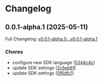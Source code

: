 # Changelog

## 0.0.1-alpha.1 (2025-05-11)

Full Changelog: [v0.0.1-alpha.0...v0.0.1-alpha.1](https://github.com/sachiew/stainless-may-11-2025/compare/v0.0.1-alpha.0...v0.0.1-alpha.1)

### Chores

* configure new SDK language ([5344c4c](https://github.com/sachiew/stainless-may-11-2025/commit/5344c4c9f3475b2f2f8c6f705fab668d003be78b))
* update SDK settings ([2c5eb91](https://github.com/sachiew/stainless-may-11-2025/commit/2c5eb917fa98dcb0975dc1aae50434d2a2045b82))
* update SDK settings ([0f6dfc1](https://github.com/sachiew/stainless-may-11-2025/commit/0f6dfc10dd701ffd6ea8f91e9fcc4e9d930e8be3))
